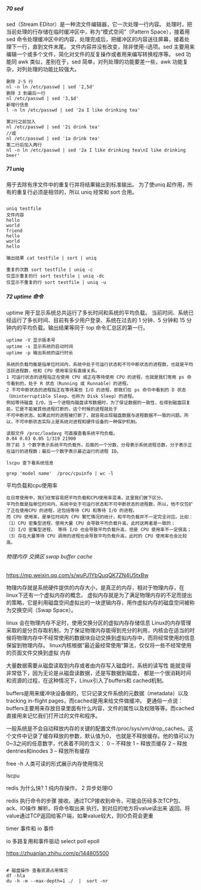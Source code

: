 ##### 70 sed 
sed（Stream EDitor）是一种流文件编辑器，它一次处理一行内容。
处理时，把当前处理的行存储在临时缓冲区中，称为“模式空间”（Pattern Space），接着用 sed 命令处理缓冲区中的内容，处理完成后，把缓冲区的内容送往屏幕，接着处理下一行，直到文件末尾。
文件内容并没有改变，除非使用-i选项。sed 主要用来编辑一个或多个文件，简化对文件的反复操作或者用来编写转换程序等。
sed 功能同 awk 类似，差别在于，sed 简单，对列处理的功能要差一些，awk 功能复杂，对列处理的功能比较强大。


```
删除 2-5 行
nl -n ln /etc/passwd | sed '2,5d'
删除 3 到最后一行
nl /etc/passwd | sed '3,$d'
新增行信息
l -n ln /etc/passwd | sed '2a I like drinking tea'

第2行之前加入
nl /etc/passwd | sed '2i drink tea'
//或
nl /etc/passwd | sed '1a drink tea'
第二行后加入两行
nl -n ln /etc/passwd | sed '2a I like drinking tea\nI like drinking beer'

```




##### 71 uniq 
用于去除有序文件中的重复行并将结果输出到标准输出。
为了使uniq 起作用，所有的重复行必须是相邻的，所以 uniq 经常和 sort 合用。
```

uniq testfile  
文件内容
hello
world
friend
hello
world
hello

输出结果 cat testfile | sort | uniq

重复的次数 sort testfile | uniq -c 
仅显示重复的行 sort testfile | uniq -dc
仅显示不重复的行 sort testfile | uniq -u

```



##### 72 uptime 命令
uptime 用于显示系统总共运行了多长时间和系统的平均负载。
当前时间、系统已经运行了多长时间、目前有多少用户登录、系统在过去的 1 分钟、5 分钟和 15 分钟内的平均负载。输出结果等同于 top 命令汇总区的第一行。

```
uptime -V 显示版本号
uptime -s 显示系统的启动时间
uptime -p 输出系统的运行时长

系统的负载均衡是指单位时间内，系统中处于可运行状态和不可中断状态的进程数，也就是平均活跃进程数，他和 CPU 使用率没有直接关系。
1 可运行状态的进程指正在使用 CPU 或正在等待使用 CPU 的进程，也就是我们常用 ps 命令看到的，处于 R 状态（Running 或 Runnable）的进程。
2 不可中断状态的进程指正在等待某些 I/O 的进程，即我们在 ps 命令中看到的 D 状态（Uninterruptible Sleep，也称为 Disk Sleep）的进程。
例如等待磁盘 I/O，当一个进程向磁盘读写数据时，为了保证数据的一致性，在得到磁盘回复前，它是不能被其他进程打断的，这个时候的进程就处于
不可中断状态。如果此时的进程被打断了，就容易出现磁盘数据与进程数据不一致的问题。所以，不可中断状态实际上是系统对进程和硬件设备的一种保护机制。

读取文件 /proc/loadavg 可直接查看系统平均负载。
0.04 0.03 0.05 1/319 21900
除了前 3 个数字表示系统平均负载外，后面的一个分数，分母表示系统进程总数，分子表示正在运行的进程数；最后一个数字表示最近运行的进程 ID。

lscpu 查下看系统信息

grep 'model name'  /proc/cpuinfo | wc -l

```

平均负载和cpu使用率
```
在日常使用中，我们经常容易把平均负载和CPU使用率混淆，这里我们做下区分。
平均负载是指单位时间内，系统中处于可运行状态和不可中断状态的进程数，所以，他不仅包扩了正在使用CPU 的进程，还包括等待 CPU 和等待 I/O 的进程。
而 CPU 使用率，是单位时间内 CPU 繁忙情况的统计，和平均负载并不一定完全对应。比如：
（1）CPU 密集型进程，使用大量 CPU 会导致平均负载升高，此时这两者是一致的；
（2）I/O 密集型进程， 等待 I/O 也会导致平均负载升高，但是 CPU 使用率不一定很高；
（3）存在大量等待 CPU 调用的进程也会导致平均负载升高，此时的 CPU 使用率也会比较高。

```

###### 物理内存 交换区 swap buffer cache 

https://mp.weixin.qq.com/s/wuPJ1YbQuqQK7ZN4U5txBw

物理内存就是系统硬件提供的内存大小，是真正的内存，相对于物理内存，在linux下还有一个虚拟内存的概念，
虚拟内存就是为了满足物理内存的不足而提出的策略，它是利用磁盘空间虚拟出的一块逻辑内存，用作虚拟内存的磁盘空间被称为交换空间（Swap Space）。

linux 会在物理内存不足时，使用交换分区的虚拟内存存储信息
Linux的内存管理采取的是分页存取机制，为了保证物理内存能得到充分的利用，内核会在适当的时候将物理内存中不经常使用的数据块自动交换到虚拟内存中，而将经常使用的信息保留到物理内存。
linux内核根据”最近最经常使用“算法，仅仅将一些不经常使用的页面文件交换到虚拟 内存

大量数据需要从磁盘读取到内存或者由内存写入磁盘时，系统的读写性 能就变得非常低下，因为无论是从磁盘读数据，还是写数据到磁盘，
都是一个很消耗时间和资源的过程，在这种情况下，Linux引入了buffers和 cached机制。

buffers是用来缓冲块设备做的，它只记录文件系统的元数据（metadata）以及 tracking in-flight pages，而cached是用来给文件做缓冲。
更通俗一点说：buffers主要用来存放目录里面有什么内容，文件的属性以及权限等等。而cached直接用来记忆我们打开过的文件和程序。

一般系统是不会自动释放内存的关键的配置文件/proc/sys/vm/drop_caches。这个文件中记录了缓存释放的参数，默认值为0，
也就是不释放缓存。他的值可以为0~3之间的任意数字，代表着不同的含义：
0 – 不释放
1 – 释放页缓存
2 – 释放dentries和inodes
3 – 释放所有缓存


free -h  人类可读的形式展示内存使用情况

lscpu 

redis 为什么快?
1 纯内存操作，
2 异步处理IO

redis 执行命令的步骤
接收。通过TCP接收到命令，可能会历经多次TCP包、ack、IO操作
解析。将命令取出来
执行。到对应的地方将value读出来
返回。将value通过TCP返回给客户端，如果value较大，则IO负荷会更重

timer 事件和 io 事件


io 多路复用和事件驱动
select
poll
epoll

https://zhuanlan.zhihu.com/p/144805500


```

# 磁盘操作 查看资源占用情况
df -hla 
du -h -m --max-depth=1 ./  |  sort -nr
```
